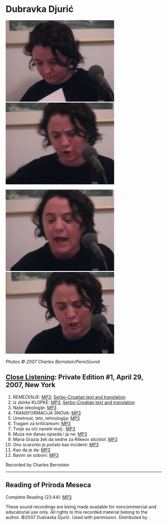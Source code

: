 Dubravka Djurić
===============

<img src="/static/images/portraits/Djuric-Dubravka_Ch-Bernstein_NYC_4-29-07_R1.jpg" width="350" /><img src="/static/images/portraits/Djuric-Dubravka_Ch-Bernstein_NYC_4-29-07_R2.jpg" width="350" />

<img src="/static/images/portraits/Djuric-Dubravka_Ch-Bernstein_NYC_4-29-07_R3.jpg" width="350" /><img src="/static/images/portraits/Djuric-Dubravka_Ch-Bernstein_NYC_4-29-07_R4.jpg" width="350" />

*Photos © 2007 Charles Bernstein/PennSound*

[Close Listening](http://writing.upenn.edu/pennsound/x/Close-Listening.php): Private Edition \#1, April 29, 2007, New York
--------------------------------------------------------------------------------------------------------------------------

1.  REMEĆENJE: [MP3](http://media.sas.upenn.edu/pennsound/authors/Djuric/2007/Djuric-Dubravka_01_Remecenje_NYC-4-29-09.mp3); [Serbo-Croatian text and translation](http://www.writing.upenn.edu/library/Djuric-Dubravka_poems.html)
2.  iz zbirke KLOPKE: [MP3](http://media.sas.upenn.edu/pennsound/authors/Djuric/2007/Djuric-Dubravka_02_Klopke_NYC_4-29-09.mp3); [Serbo-Croatian text and translation](http://www.writing.upenn.edu/library/Djuric-Dubravka_poems.html)
3.  Naše ideologije: [MP3](http://media.sas.upenn.edu/pennsound/authors/Djuric/2007/Djuric-Dubravka_03_Nase-ideologije_NYC_4-29-09.mp3)
4.  TRANSFORMACIJA SNOVA: [MP3](http://media.sas.upenn.edu/pennsound/authors/Djuric/2007/Djuric-Dubravka_04_Transformacija-snova_NYC_4-29-09.mp3)
5.  Umetnost, telo, tehnologija: [MP3](http://media.sas.upenn.edu/pennsound/authors/Djuric/2007/Djuric-Dubravka_05_Umetnost-telo-tehnologija_NYC_4-29-09.mp3)
6.  Tragam za kritičarkom: [MP3](http://media.sas.upenn.edu/pennsound/authors/Djuric/2007/Djuric-Dubravka_06_tragam-za-kriticarkom_NYC_4-29-09.mp3)
7.  Tvoje su oči nanele mulj : [MP3](http://media.sas.upenn.edu/pennsound/authors/Djuric/2007/Djuric-Dubravka_07_Tvoje_NYC_4-29-09.mp3)
8.  Muza me danas opseda i ja ne: [MP3](http://media.sas.upenn.edu/pennsound/authors/Djuric/2007/Djuric-Dubravka_08_Muza_NYC_4-29-09.mp3)
9.  Maria Grazia želi da sedne za Rilkeov sto/stol: [MP3](http://media.sas.upenn.edu/pennsound/authors/Djuric/2007/Djuric-Dubravka_09_Maria-Grazia_NYC_4-29-09.mp3)
10. Ono scaronto je počelo kao incident: [MP3](http://media.sas.upenn.edu/pennsound/authors/Djuric/2007/Djuric-Dubravka_10_Ono-sto_NYC_4-29-09.mp3)
11. Kao da je da: [MP3](http://media.sas.upenn.edu/pennsound/authors/Djuric/2007/Djuric-Dubravka_11_Kao-da-je-da_NYC_4-29-09.mp3)
12. Bavim se sobom: [MP3](http://media.sas.upenn.edu/pennsound/authors/Djuric/2007/Djuric-Dubravka_12_Bavim-se-sobom_NYC-4-29-09.mp3)

Recorded by Charles Bernstein

------------------------------------------------------------------------


Reading of <span class="title">Priroda Meseca</span>
----------------------------------------------------

Complete Reading (23:44): [MP3](http://media.sas.upenn.edu/pennsound/authors/Djuric/Djuric-Dubravka_Complete-Reading_Priroda-Meseca.mp3)

These sound recordings are being made available for noncommercial and educational use only. All rights to this recorded material belong to the author. ©2007 Dubravka Djurič. Used with permission. Distributed by .
